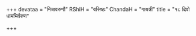 +++
devataa = "मित्रावरुणौ"
RShiH = "वसिष्ठः"
ChandaH = "गायत्री"
title = "१८ दिवो धामभिर्वरुण"

+++
